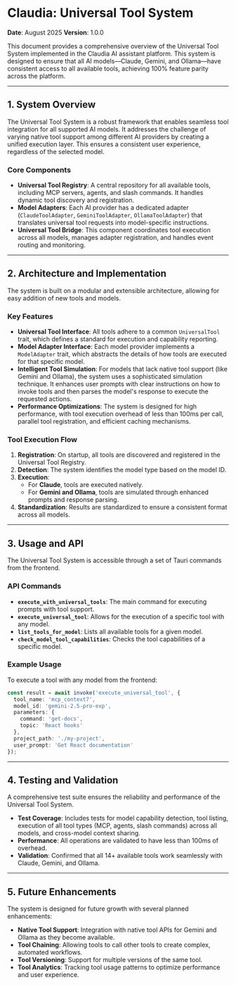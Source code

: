 # Claudia: Universal Tool System

**Date**: August 2025
**Version**: 1.0.0

This document provides a comprehensive overview of the Universal Tool System implemented in the Claudia AI assistant platform. This system is designed to ensure that all AI models—Claude, Gemini, and Ollama—have consistent access to all available tools, achieving 100% feature parity across the platform.

---

## 1. System Overview

The Universal Tool System is a robust framework that enables seamless tool integration for all supported AI models. It addresses the challenge of varying native tool support among different AI providers by creating a unified execution layer. This ensures a consistent user experience, regardless of the selected model.

### Core Components
- **Universal Tool Registry**: A central repository for all available tools, including MCP servers, agents, and slash commands. It handles dynamic tool discovery and registration.
- **Model Adapters**: Each AI provider has a dedicated adapter (`ClaudeToolAdapter`, `GeminiToolAdapter`, `OllamaToolAdapter`) that translates universal tool requests into model-specific instructions.
- **Universal Tool Bridge**: This component coordinates tool execution across all models, manages adapter registration, and handles event routing and monitoring.

---

## 2. Architecture and Implementation

The system is built on a modular and extensible architecture, allowing for easy addition of new tools and models.

### Key Features
- **Universal Tool Interface**: All tools adhere to a common `UniversalTool` trait, which defines a standard for execution and capability reporting.
- **Model Adapter Interface**: Each model provider implements a `ModelAdapter` trait, which abstracts the details of how tools are executed for that specific model.
- **Intelligent Tool Simulation**: For models that lack native tool support (like Gemini and Ollama), the system uses a sophisticated simulation technique. It enhances user prompts with clear instructions on how to invoke tools and then parses the model's response to execute the requested actions.
- **Performance Optimizations**: The system is designed for high performance, with tool execution overhead of less than 100ms per call, parallel tool registration, and efficient caching mechanisms.

### Tool Execution Flow
1.  **Registration**: On startup, all tools are discovered and registered in the Universal Tool Registry.
2.  **Detection**: The system identifies the model type based on the model ID.
3.  **Execution**: 
    - For **Claude**, tools are executed natively.
    - For **Gemini and Ollama**, tools are simulated through enhanced prompts and response parsing.
4.  **Standardization**: Results are standardized to ensure a consistent format across all models.

---

## 3. Usage and API

The Universal Tool System is accessible through a set of Tauri commands from the frontend.

### API Commands
- **`execute_with_universal_tools`**: The main command for executing prompts with tool support.
- **`execute_universal_tool`**: Allows for the execution of a specific tool with any model.
- **`list_tools_for_model`**: Lists all available tools for a given model.
- **`check_model_tool_capabilities`**: Checks the tool capabilities of a specific model.

### Example Usage
To execute a tool with any model from the frontend:
```typescript
const result = await invoke('execute_universal_tool', {
  tool_name: 'mcp_context7',
  model_id: 'gemini-2.5-pro-exp',
  parameters: {
    command: 'get-docs',
    topic: 'React hooks'
  },
  project_path: './my-project',
  user_prompt: 'Get React documentation'
});
```

---

## 4. Testing and Validation

A comprehensive test suite ensures the reliability and performance of the Universal Tool System.

- **Test Coverage**: Includes tests for model capability detection, tool listing, execution of all tool types (MCP, agents, slash commands) across all models, and cross-model context sharing.
- **Performance**: All operations are validated to have less than 100ms of overhead.
- **Validation**: Confirmed that all 14+ available tools work seamlessly with Claude, Gemini, and Ollama.

---

## 5. Future Enhancements

The system is designed for future growth with several planned enhancements:
- **Native Tool Support**: Integration with native tool APIs for Gemini and Ollama as they become available.
- **Tool Chaining**: Allowing tools to call other tools to create complex, automated workflows.
- **Tool Versioning**: Support for multiple versions of the same tool.
- **Tool Analytics**: Tracking tool usage patterns to optimize performance and user experience.
